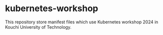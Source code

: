 # kubernetes-workshop
This repository store manifest files which use Kubernetes workshop 2024 in Kouchi University of Technology.
